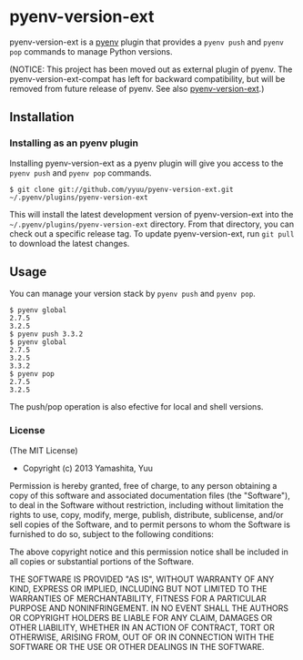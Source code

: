 # pyenv-version-ext

pyenv-version-ext is a [pyenv](https://github.com/yyuu/pyenv) plugin
that provides a `pyenv push` and `pyenv pop` commands to manage Python
versions.

(NOTICE:
This project has been moved out as external plugin of pyenv.
The pyenv-version-ext-compat has left for backward compatibility, but will be removed from future release of pyenv.
See also [pyenv-version-ext](https://github.com/yyuu/pyenv-version-ext).)

## Installation

### Installing as an pyenv plugin

Installing pyenv-version-ext as a pyenv plugin will give you access to the
`pyenv push` and `pyenv pop` commands.

    $ git clone git://github.com/yyuu/pyenv-version-ext.git ~/.pyenv/plugins/pyenv-version-ext

This will install the latest development version of pyenv-version-ext into
the `~/.pyenv/plugins/pyenv-version-ext` directory. From that directory, you
can check out a specific release tag. To update pyenv-version-ext, run `git
pull` to download the latest changes.

## Usage

You can manage your version stack by `pyenv push` and `pyenv pop`.

    $ pyenv global
    2.7.5
    3.2.5
    $ pyenv push 3.3.2
    $ pyenv global
    2.7.5
    3.2.5
    3.3.2
    $ pyenv pop
    2.7.5
    3.2.5

The push/pop operation is also efective for local and shell versions.

### License

(The MIT License)

* Copyright (c) 2013 Yamashita, Yuu

Permission is hereby granted, free of charge, to any person obtaining
a copy of this software and associated documentation files (the
"Software"), to deal in the Software without restriction, including
without limitation the rights to use, copy, modify, merge, publish,
distribute, sublicense, and/or sell copies of the Software, and to
permit persons to whom the Software is furnished to do so, subject to
the following conditions:

The above copyright notice and this permission notice shall be
included in all copies or substantial portions of the Software.

THE SOFTWARE IS PROVIDED "AS IS", WITHOUT WARRANTY OF ANY KIND,
EXPRESS OR IMPLIED, INCLUDING BUT NOT LIMITED TO THE WARRANTIES OF
MERCHANTABILITY, FITNESS FOR A PARTICULAR PURPOSE AND
NONINFRINGEMENT. IN NO EVENT SHALL THE AUTHORS OR COPYRIGHT HOLDERS BE
LIABLE FOR ANY CLAIM, DAMAGES OR OTHER LIABILITY, WHETHER IN AN ACTION
OF CONTRACT, TORT OR OTHERWISE, ARISING FROM, OUT OF OR IN CONNECTION
WITH THE SOFTWARE OR THE USE OR OTHER DEALINGS IN THE SOFTWARE.
